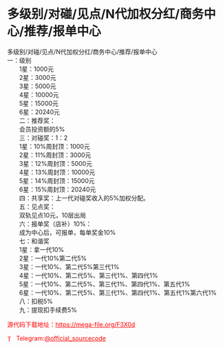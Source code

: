 # 多级别/对碰/见点/N代加权分红/商务中心/推荐/报单中心

多级别/对碰/见点/N代加权分红/商务中心/推荐/报单中心<br>一：级别<br>　　1星：1000元<br>　　2星：3000元<br>　　3星：5000元<br>　　4星：10000元<br>　　5星：15000元<br>　　6星：20240元<br>　　二：推荐奖：<br>　　会员投资额的5%<br>　　三：对碰奖：1：2<br>　　1星：10%周封顶：1000元<br>　　2星：11%周封顶：3000元<br>　　3星：12%周封顶：5000元<br>　　4星：13%周封顶：10000元<br>　　5星：14%周封顶：15000元<br>　　6星：15%周封顶：20240元<br>　　四：共享奖：上一代对碰奖收入的5%加权分配。<br>　　五：见点奖：<br>　　双轨见点10元，10层出局<br>　　六：报单奖（店补）10%：<br>　　成为中心后，可报单，每单奖金10%<br>　　七：和谐奖<br>　　1星：拿一代10%<br>　　2星：一代10%第二代5%<br>　　3星：一代10%、第二代5%第三代1%<br>　　4星：一代10%、第二代5%、第三代1%、第四代1%<br>　　5星：一代10%、第二代5%、第三代1%、第四代1%、第五代1%<br>　　6星：一代10%、第二代5%、第三代1%、第四代1%、第五代1%第六代1%<br>　　八：扣税5%<br>　　九：提现扣手续费5%<br>


<p style="color: red;">源代码下载地址：<a href="https://mega-file.org/F3X0d" style="color: red;">https://mega-file.org/F3X0d</a></p><p style="color: red;"><img src="https://cdn-icons-png.flaticon.com/512/2111/2111646.png" alt="Telegram Icon" style="width: 16px; vertical-align: middle; margin-right: 5px;">Telegram:<a href="https://t.me/official_sourcecode" style="color: red;">@official_sourcecode</a></p>